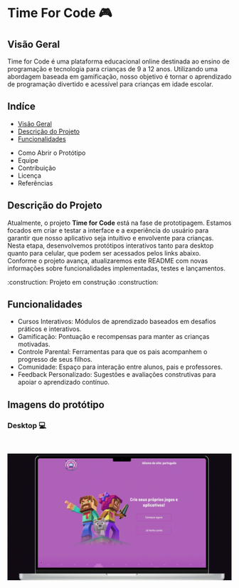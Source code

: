 # Time For Code 🎮

## Visão Geral

<p> 
Time for Code é uma plataforma educacional online destinada ao ensino de programação e tecnologia para crianças de 9 a 12 anos. Utilizando uma abordagem baseada em gamificação, nosso objetivo é tornar o aprendizado de programação divertido e acessível para crianças em idade escolar.</p> 

## Indíce
* [Visão Geral](#visão-geral)
* [Descrição do Projeto](#descrição-do-projeto)
* [Funcionalidades](#funcionalidades)
- Como Abrir o Protótipo
- Equipe
- Contribuição
- Licença
- Referências

## Descrição do Projeto
<p>Atualmente, o projeto <b>Time for Code</b> está na fase de prototipagem. Estamos focados em criar e testar a interface e a experiência do usuário para garantir que nosso aplicativo seja intuitivo e envolvente para crianças. Nesta etapa, desenvolvemos protótipos interativos tanto para desktop quanto para celular, que podem ser acessados pelos links abaixo. Conforme o projeto avança, atualizaremos este README com novas informações sobre funcionalidades implementadas, testes e lançamentos.</p>
:construction: Projeto em construção :construction:

## Funcionalidades
- Cursos Interativos: Módulos de aprendizado baseados em desafios práticos e interativos.
- Gamificação: Pontuação e recompensas para manter as crianças motivadas.
- Controle Parental: Ferramentas para que os pais acompanhem o progresso de seus filhos.
- Comunidade: Espaço para interação entre alunos, pais e professores.
- Feedback Personalizado: Sugestões e avaliações construtivas para apoiar o aprendizado contínuo.</p>

## Imagens do protótipo

<h3>Desktop 💻</h3>
<br>
<p>
    <img width="650" src="https://github.com/laycsz/TimeForCode/blob/main/assets/TimeForCode-.gif">

</p>

    

